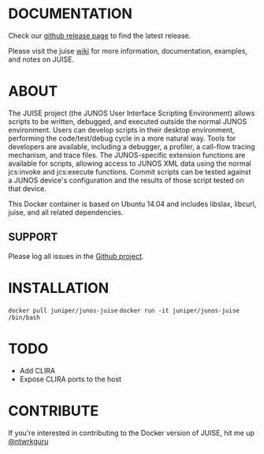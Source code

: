 # DOCUMENTATION

Check our [github release page](https://github.com/juniper/juise) to find the latest release.

Please visit the juise [wiki](https://github.com/Juniper/juise/wiki) for more information, documentation, examples, and notes on JUISE.

# ABOUT

The JUISE project (the JUNOS User Interface Scripting Environment) allows scripts to be written, debugged, and executed outside the normal JUNOS environment. Users can develop scripts in their desktop environment, performing the code/test/debug cycle in a more natural way. Tools for developers are available, including a debugger, a profiler, a call-flow tracing mechanism, and trace files.
The JUNOS-specific extension functions are available for scripts, allowing access to JUNOS XML data using the normal jcs:invoke and jcs:execute functions. Commit scripts can be tested against a JUNOS device's configuration and the results of those script tested on that device.

This Docker container is based on Ubuntu 14.04 and includes libslax, libcurl, juise, and all related dependencies.

## SUPPORT

Please log all issues in the [Github project](https://github.com/ntwrkguru/junos-juise/issues).

# INSTALLATION

`docker pull juniper/junos-juise`
`docker run -it juniper/junos-juise /bin/bash`

# TODO

- Add CLIRA
- Expose CLIRA ports to the host

# CONTRIBUTE

If you're interested in contributing to the Docker version of JUISE, hit me up [@ntwrkguru](https://twitter.com/ntwrkguru)

